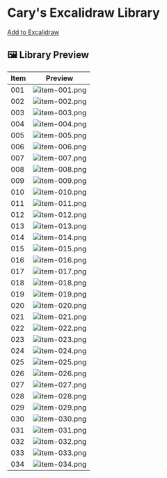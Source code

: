 # Cary's Excalidraw Library

[Add to Excalidraw](https://excalidraw.com/?addLibrary=https%3A%2F%2Fraw.githubusercontent.com%2Fcarylee%2Fexcalidraw-libraries%2Frefs%2Fheads%2Fmain%2Fcarys-pictograms.excalidrawlib)

## 🖼️ Library Preview

| Item | Preview |
|------|---------|
| 001 | ![item-001.png](previews/item-001.png) |
| 002 | ![item-002.png](previews/item-002.png) |
| 003 | ![item-003.png](previews/item-003.png) |
| 004 | ![item-004.png](previews/item-004.png) |
| 005 | ![item-005.png](previews/item-005.png) |
| 006 | ![item-006.png](previews/item-006.png) |
| 007 | ![item-007.png](previews/item-007.png) |
| 008 | ![item-008.png](previews/item-008.png) |
| 009 | ![item-009.png](previews/item-009.png) |
| 010 | ![item-010.png](previews/item-010.png) |
| 011 | ![item-011.png](previews/item-011.png) |
| 012 | ![item-012.png](previews/item-012.png) |
| 013 | ![item-013.png](previews/item-013.png) |
| 014 | ![item-014.png](previews/item-014.png) |
| 015 | ![item-015.png](previews/item-015.png) |
| 016 | ![item-016.png](previews/item-016.png) |
| 017 | ![item-017.png](previews/item-017.png) |
| 018 | ![item-018.png](previews/item-018.png) |
| 019 | ![item-019.png](previews/item-019.png) |
| 020 | ![item-020.png](previews/item-020.png) |
| 021 | ![item-021.png](previews/item-021.png) |
| 022 | ![item-022.png](previews/item-022.png) |
| 023 | ![item-023.png](previews/item-023.png) |
| 024 | ![item-024.png](previews/item-024.png) |
| 025 | ![item-025.png](previews/item-025.png) |
| 026 | ![item-026.png](previews/item-026.png) |
| 027 | ![item-027.png](previews/item-027.png) |
| 028 | ![item-028.png](previews/item-028.png) |
| 029 | ![item-029.png](previews/item-029.png) |
| 030 | ![item-030.png](previews/item-030.png) |
| 031 | ![item-031.png](previews/item-031.png) |
| 032 | ![item-032.png](previews/item-032.png) |
| 033 | ![item-033.png](previews/item-033.png) |
| 034 | ![item-034.png](previews/item-034.png) |
